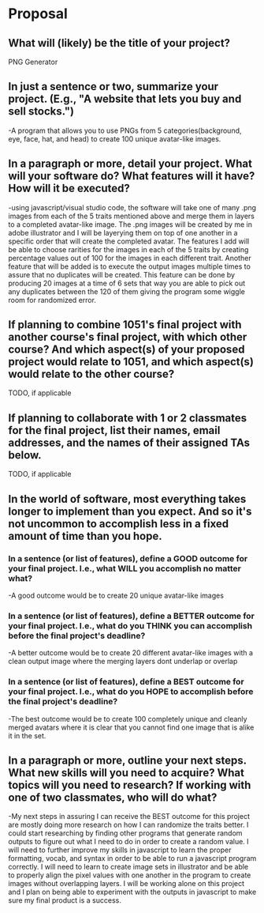 # Proposal

## What will (likely) be the title of your project?

PNG Generator

## In just a sentence or two, summarize your project. (E.g., "A website that lets you buy and sell stocks.")

-A program that allows you to use PNGs from 5 categories(background, eye, face, hat, and head) to create 100 unique avatar-like images.
## In a paragraph or more, detail your project. What will your software do? What features will it have? How will it be executed?

-using javascript/visual studio code, the software will take one of many .png images from each of the 5 traits mentioned above and merge them in layers to a completed avatar-like image. The .png images will be created by me in adobe illustrator and I will be layerying them on top of one another in a specific order that will create the completed avatar. The features I add will be able to choose rarities for the images in each of the 5 traits by creating percentage values out of 100 for the images in each different trait. Another feature that will be added is to execute the output images multiple times to assure that no duplicates will be created. This feature can be done by producing 20 images at a time of 6 sets that way you are able to pick out any duplicates between the 120 of them giving the program some wiggle room for randomized error.

## If planning to combine 1051's final project with another course's final project, with which other course? And which aspect(s) of your proposed project would relate to 1051, and which aspect(s) would relate to the other course?

TODO, if applicable

## If planning to collaborate with 1 or 2 classmates for the final project, list their names, email addresses, and the names of their assigned TAs below.

TODO, if applicable

## In the world of software, most everything takes longer to implement than you expect. And so it's not uncommon to accomplish less in a fixed amount of time than you hope.

### In a sentence (or list of features), define a GOOD outcome for your final project. I.e., what WILL you accomplish no matter what?

-A good outcome would be to create 20 unique avatar-like images

### In a sentence (or list of features), define a BETTER outcome for your final project. I.e., what do you THINK you can accomplish before the final project's deadline?

-A better outcome would be to create 20 different avatar-like images with a clean output image where the merging layers dont underlap or overlap

### In a sentence (or list of features), define a BEST outcome for your final project. I.e., what do you HOPE to accomplish before the final project's deadline?

-The best outcome would be to create 100 completely unique and cleanly merged avatars where it is clear that you cannot find one image that is alike it in the set.

## In a paragraph or more, outline your next steps. What new skills will you need to acquire? What topics will you need to research? If working with one of two classmates, who will do what?

-My next steps in assuring I can receive the BEST outcome for this project are mostly doing more research on how I can randomize the traits better. I could start researching by finding other programs that generate random outputs to figure out what I need to do in order to create a random value. I will need to further improve my skills in javascript to learn the proper formatting, vocab, and syntax in order to be able to run a javascript program correctly. I will need to learn to create image sets in illustrator and be able to properly align the pixel values with one another in the program to create images without overlapping layers. I will be working alone on this project and I plan on being able to experiment with the outputs in javascript to make sure my final product is a success.
